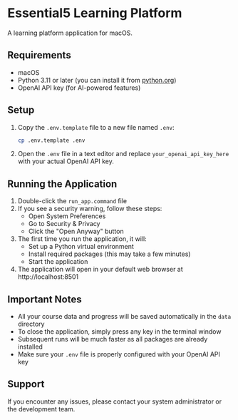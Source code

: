 # Essential5 Learning Platform

A learning platform application for macOS.

## Requirements

- macOS
- Python 3.11 or later (you can install it from [python.org](https://www.python.org/downloads/))
- OpenAI API key (for AI-powered features)

## Setup

1. Copy the `.env.template` file to a new file named `.env`:
   ```bash
   cp .env.template .env
   ```
2. Open the `.env` file in a text editor and replace `your_openai_api_key_here` with your actual OpenAI API key.

## Running the Application

1. Double-click the `run_app.command` file
2. If you see a security warning, follow these steps:
   - Open System Preferences
   - Go to Security & Privacy
   - Click the "Open Anyway" button
3. The first time you run the application, it will:
   - Set up a Python virtual environment
   - Install required packages (this may take a few minutes)
   - Start the application
4. The application will open in your default web browser at http://localhost:8501

## Important Notes

- All your course data and progress will be saved automatically in the `data` directory
- To close the application, simply press any key in the terminal window
- Subsequent runs will be much faster as all packages are already installed
- Make sure your `.env` file is properly configured with your OpenAI API key

## Support

If you encounter any issues, please contact your system administrator or the development team. 